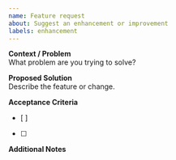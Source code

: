 ```yaml
---
name: Feature request
about: Suggest an enhancement or improvement
labels: enhancement
---
```


**Context / Problem**  
What problem are you trying to solve?

**Proposed Solution**  
Describe the feature or change.

**Acceptance Criteria**  
- [ ]  
- [ ]  

**Additional Notes**
